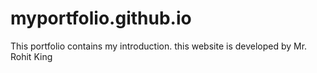 # myportfolio.github.io
This portfolio contains my introduction.
this website is developed by Mr. Rohit King
